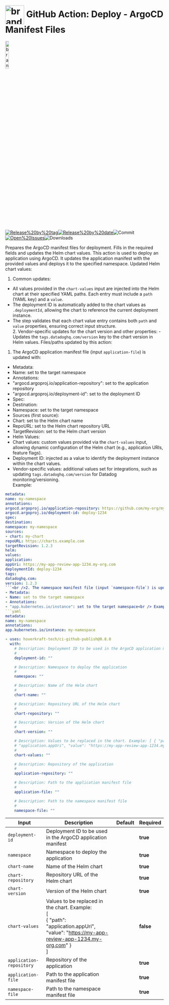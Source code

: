 <!-- start title -->

# <img src=".github/ghadocs/branding.svg" width="60px" align="center" alt="branding<icon:file-text color:blue>" /> GitHub Action: Deploy - ArgoCD Manifest Files

<!-- end title -->
<!--
// jscpd:ignore-start
-->
<!-- start branding -->

<img src=".github/ghadocs/branding.svg" width="15%" align="center" alt="branding<icon:file-text color:blue>" />

<!-- end branding -->
<!-- markdownlint-disable MD013 -->
<!-- start badges -->

<a href="https%3A%2F%2Fgithub.com%2Fhoverkraft-tech%2Fci-github-publish%2Freleases%2Flatest"><img src="https://img.shields.io/github/v/release/hoverkraft-tech/ci-github-publish?display_name=tag&sort=semver&logo=github&style=flat-square" alt="Release%20by%20tag" /></a><a href="https%3A%2F%2Fgithub.com%2Fhoverkraft-tech%2Fci-github-publish%2Freleases%2Flatest"><img src="https://img.shields.io/github/release-date/hoverkraft-tech/ci-github-publish?display_name=tag&sort=semver&logo=github&style=flat-square" alt="Release%20by%20date" /></a><img src="https://img.shields.io/github/last-commit/hoverkraft-tech/ci-github-publish?logo=github&style=flat-square" alt="Commit" /><a href="https%3A%2F%2Fgithub.com%2Fhoverkraft-tech%2Fci-github-publish%2Fissues"><img src="https://img.shields.io/github/issues/hoverkraft-tech/ci-github-publish?logo=github&style=flat-square" alt="Open%20Issues" /></a><img src="https://img.shields.io/github/downloads/hoverkraft-tech/ci-github-publish/total?logo=github&style=flat-square" alt="Downloads" />

<!-- end badges -->
<!-- markdownlint-enable MD013 -->
<!--
// jscpd:ignore-end
-->
<!-- start description -->

Prepares the ArgoCD manifest files for deployment. Fills in the required fields and updates the Helm chart values. This action is used to deploy an application using ArgoCD. It updates the application manifest with the provided values and deploys it to the specified namespace.
Updated Helm chart values:

1. Common updates:

- All values provided in the `chart-values` input are injected into the Helm chart at their specified YAML paths. Each entry must include a `path` (YAML key) and a `value`.
- The deployment ID is automatically added to the chart values as `.deploymentId`, allowing the chart to reference the current deployment instance.
- The step validates that each chart value entry contains both `path` and `value` properties, ensuring correct input structure.<br />2. Vendor-specific updates for the chart version and other properties: - Updates the `tags.datadoghq.com/version` key to the chart version in Helm values.
  Files/paths updated by this action:

1. The ArgoCD application manifest file (input `application-file`) is updated with:

- Metadata:
- Name: set to the target namespace
- Annotations:
- "argocd.argoproj.io/application-repository": set to the application repository
- "argocd.argoproj.io/deployment-id": set to the deployment ID
- Spec:
- Destination:
- Namespace: set to the target namespace
- Sources (first source):
- Chart: set to the Helm chart name
- RepoURL: set to the Helm chart repository URL
- TargetRevision: set to the Helm chart version
- Helm Values:
- Chart values: custom values provided via the `chart-values` input, allowing dynamic configuration of the Helm chart (e.g., application URIs, feature flags).
- Deployment ID: injected as a value to identify the deployment instance within the chart values.
- Vendor-specific values: additional values set for integrations, such as updating `tags.datadoghq.com/version` for Datadog monitoring/versioning.<br /> Example:

````yaml
metadata:
name: my-namespace
annotations:
argocd.argoproj.io/application-repository: https://github.com/my-org/my-app
argocd.argoproj.io/deployment-id: deploy-1234
spec:
destination:
namespace: my-namespace
sources:
- chart: my-chart
repoURL: https://charts.example.com
targetRevision: 1.2.3
helm:
values:
application:
appUri: https://my-app-review-app-1234.my-org.com
deploymentId: deploy-1234
tags:
datadoghq.com:
version: 1.2.3
```<br />2. The namespace manifest file (input `namespace-file`) is updated with:
- Metadata:
- Name: set to the target namespace
- Annotations:
- "app.kubernetes.io/instance": set to the target namespace<br /> Example:
```yaml
metadata:
name: my-namespace
annotations:
app.kubernetes.io/instance: my-namespace
````

<!-- end description -->
<!-- start contents -->
<!-- end contents -->
<!-- start usage -->

```yaml
- uses: hoverkraft-tech/ci-github-publish@0.8.0
  with:
    # Description: Deployment ID to be used in the ArgoCD application manifest
    #
    deployment-id: ""

    # Description: Namespace to deploy the application
    #
    namespace: ""

    # Description: Name of the Helm chart
    #
    chart-name: ""

    # Description: Repository URL of the Helm chart
    #
    chart-repository: ""

    # Description: Version of the Helm chart
    #
    chart-version: ""

    # Description: Values to be replaced in the chart. Example: [ { "path":
    # "application.appUri", "value": "https://my-app-review-app-1234.my-org.com" } ]
    #
    chart-values: ""

    # Description: Repository of the application
    #
    application-repository: ""

    # Description: Path to the application manifest file
    #
    application-file: ""

    # Description: Path to the namespace manifest file
    #
    namespace-file: ""
```

<!-- end usage -->
<!-- start inputs -->

| **Input**                           | **Description**                                                                                                                                           | **Default** | **Required** |
| ----------------------------------- | --------------------------------------------------------------------------------------------------------------------------------------------------------- | ----------- | ------------ |
| <code>deployment-id</code>          | Deployment ID to be used in the ArgoCD application manifest                                                                                               |             | **true**     |
| <code>namespace</code>              | Namespace to deploy the application                                                                                                                       |             | **true**     |
| <code>chart-name</code>             | Name of the Helm chart                                                                                                                                    |             | **true**     |
| <code>chart-repository</code>       | Repository URL of the Helm chart                                                                                                                          |             | **true**     |
| <code>chart-version</code>          | Version of the Helm chart                                                                                                                                 |             | **true**     |
| <code>chart-values</code>           | Values to be replaced in the chart. Example:<br /> [<br /> { "path": "application.appUri", "value": "https://my-app-review-app-1234.my-org.com" }<br /> ] |             | **false**    |
| <code>application-repository</code> | Repository of the application                                                                                                                             |             | **true**     |
| <code>application-file</code>       | Path to the application manifest file                                                                                                                     |             | **true**     |
| <code>namespace-file</code>         | Path to the namespace manifest file                                                                                                                       |             | **true**     |

<!-- end inputs -->
<!-- start outputs -->
<!-- end outputs -->
<!-- start [.github/ghadocs/examples/] -->
<!-- end [.github/ghadocs/examples/] -->
